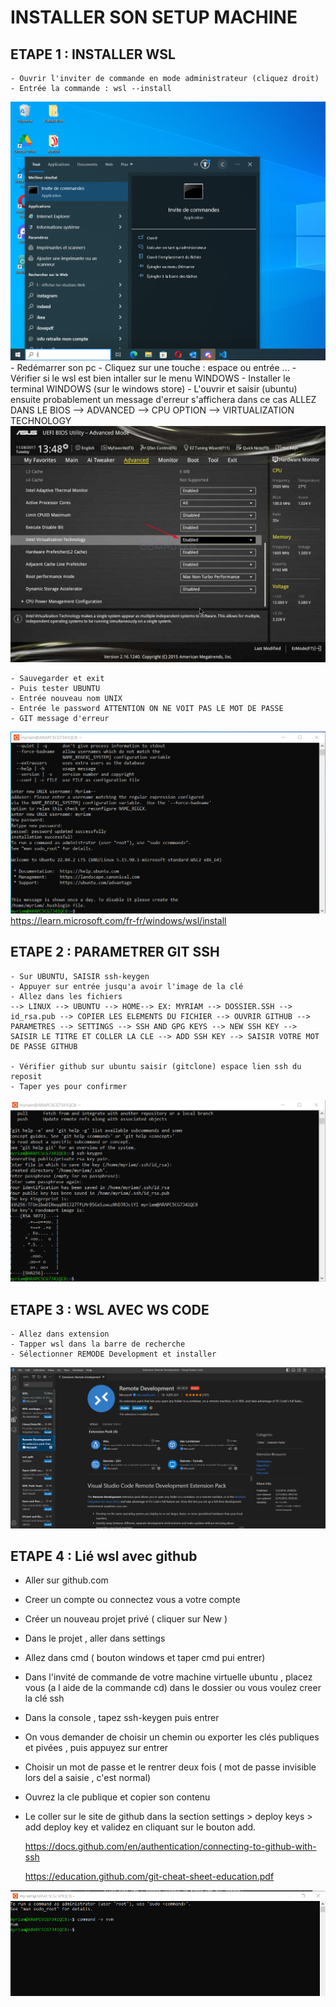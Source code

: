 
# INSTALLER SON SETUP MACHINE


## ETAPE 1 : INSTALLER WSL
    - Ouvrir l'inviter de commande en mode administrateur (cliquez droit)
    - Entrée la commande : wsl --install
![df](./images/Capture001.png)
    - Redémarrer son pc
    - Cliquez sur une touche : espace ou entrée ...
    - Vérifier si le wsl est bien intaller sur le menu WINDOWS
    - Installer le terminal WINDOWS (sur le windows store)
    - L'ouvrir et saisir (ubuntu) ensuite probablement un message d'erreur s'affichera dans ce cas ALLEZ DANS LE BIOS --> ADVANCED --> CPU OPTION --> VIRTUALIZATION TECHNOLOGY
![df](./images/bios-enable-virtualization.jpg)

    - Sauvegarder et exit
    - Puis tester UBUNTU
    - Entrée nouveau nom UNIX
    - Entrée le password ATTENTION ON NE VOIT PAS LE MOT DE PASSE
    - GIT message d'erreur
![df](./images/Capture.png)
    https://learn.microsoft.com/fr-fr/windows/wsl/install


## ETAPE 2 : PARAMETRER GIT SSH
    - Sur UBUNTU, SAISIR ssh-keygen
    - Appuyer sur entrée jusqu'a avoir l'image de la clé
    - Allez dans les fichiers 
    --> LINUX --> UBUNTU --> HOME--> EX: MYRIAM --> DOSSIER.SSH --> id_rsa.pub --> COPIER LES ELEMENTS DU FICHIER --> OUVRIR GITHUB --> PARAMETRES --> SETTINGS --> SSH AND GPG KEYS --> NEW SSH KEY --> SAISIR LE TITRE ET COLLER LA CLE --> ADD SSH KEY --> SAISIR VOTRE MOT DE PASSE GITHUB

    - Vérifier github sur ubuntu saisir (gitclone) espace lien ssh du reposit
    - Taper yes pour confirmer
![df](./images/key%20ssh.PNG)


## ETAPE 3 : WSL AVEC WS CODE

    - Allez dans extension
    - Tapper wsl dans la barre de recherche
    - Sélectionner REMODE Development et installer

![df](./images/remote%20wsl%20vsc.PNG)


## ETAPE 4 : Lié wsl avec github

- Aller sur github.com
- Creer un compte ou connectez vous a votre compte
- Créer un nouveau projet privé ( cliquer sur New )
- Dans le projet , aller dans settings
- Allez dans cmd ( bouton windows et taper cmd pui entrer)
- Dans l'invité de commande de votre machine virtuelle ubuntu , placez   vous (a l aide de la commande cd) dans le dossier ou vous voulez creer la clé ssh
- Dans la console , tapez ssh-keygen puis entrer
- On vous demander de choisir un chemin ou exporter les clés publiques et pivées , puis appuyez sur entrer
- Choisir un mot de passe et le rentrer deux fois ( mot de passe invisible lors del a saisie , c'est normal)
- Ouvrez la  cle publique et copier son contenu
- Le coller sur le site de github dans la section settings > deploy keys > add deploy key et validez en cliquant sur le bouton add.
  
  https://docs.github.com/en/authentication/connecting-to-github-with-ssh

  https://education.github.com/git-cheat-sheet-education.pdf


![fdsfsd](./images/nvmPNG.PNG)